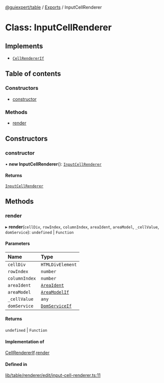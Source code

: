 [@guiexpert/table](../README.md) / [Exports](../modules.md) / InputCellRenderer

# Class: InputCellRenderer

## Implements

- [`CellRendererIf`](../interfaces/CellRendererIf.md)

## Table of contents

### Constructors

- [constructor](InputCellRenderer.md#constructor)

### Methods

- [render](InputCellRenderer.md#render)

## Constructors

### constructor

• **new InputCellRenderer**(): [`InputCellRenderer`](InputCellRenderer.md)

#### Returns

[`InputCellRenderer`](InputCellRenderer.md)

## Methods

### render

▸ **render**(`cellDiv`, `rowIndex`, `columnIndex`, `areaIdent`, `areaModel`, `_cellValue`, `domService`): `undefined` \| `Function`

#### Parameters

| Name | Type |
| :------ | :------ |
| `cellDiv` | `HTMLDivElement` |
| `rowIndex` | `number` |
| `columnIndex` | `number` |
| `areaIdent` | [`AreaIdent`](../modules.md#areaident) |
| `areaModel` | [`AreaModelIf`](../interfaces/AreaModelIf.md) |
| `_cellValue` | `any` |
| `domService` | [`DomServiceIf`](../interfaces/DomServiceIf.md) |

#### Returns

`undefined` \| `Function`

#### Implementation of

[CellRendererIf](../interfaces/CellRendererIf.md).[render](../interfaces/CellRendererIf.md#render)

#### Defined in

[lib/table/renderer/edit/input-cell-renderer.ts:11](https://github.com/guiexperttable/ge-table/blob/7d8ffe2/libs/table/src/lib/table/renderer/edit/input-cell-renderer.ts#L11)
